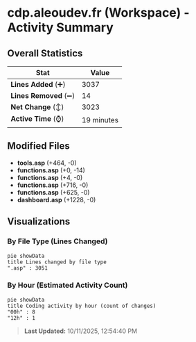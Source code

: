 # cdp.aleoudev.fr (Workspace) - Activity Summary 

## Overall Statistics

| Stat                   | Value                                                             |
| ---------------------- | ----------------------------------------------------------------- |
| **Lines Added** (➕)   | 3037                                          |
| **Lines Removed** (➖) | 14                                        |
| **Net Change** (↕)    | 3023                |
| **Active Time** (⌚)   | 19 minutes |


## Modified Files
- **tools.asp** (+464, -0)
- **functions.asp** (+0, -14)
- **functions.asp** (+4, -0)
- **functions.asp** (+716, -0)
- **functions.asp** (+625, -0)
- **dashboard.asp** (+1228, -0)

## Visualizations

### By File Type (Lines Changed)

```mermaid
pie showData
title Lines changed by file type
".asp" : 3051
```

### By Hour (Estimated Activity Count)

```mermaid
pie showData
title Coding activity by hour (count of changes)
"00h" : 8
"12h" : 1
```


> **Last Updated:** 10/11/2025, 12:54:40 PM